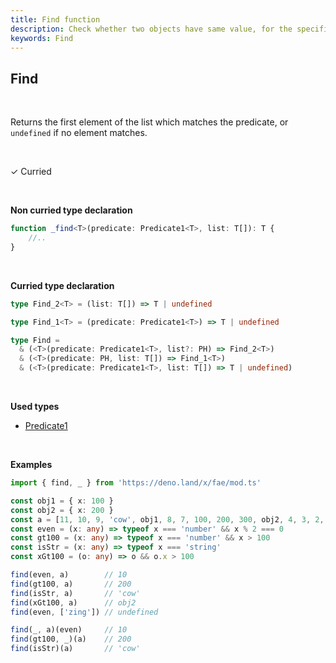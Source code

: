 ```yaml
---
title: Find function
description: Check whether two objects have same value, for the specific property.
keywords: Find
---
```


## Find

<br>

Returns the first element of the list which matches the predicate, or `undefined` if no element matches.

<br>

&check; Curried

<br>

**Non curried type declaration**
```typescript
function _find<T>(predicate: Predicate1<T>, list: T[]): T {
    //..
}
```
<br>

**Curried type declaration**

```typescript
type Find_2<T> = (list: T[]) => T | undefined

type Find_1<T> = (predicate: Predicate1<T>) => T | undefined

type Find =
  & (<T>(predicate: Predicate1<T>, list?: PH) => Find_2<T>)
  & (<T>(predicate: PH, list: T[]) => Find_1<T>)
  & (<T>(predicate: Predicate1<T>, list: T[]) => T | undefined)
```
<br>

**Used types**
* [Predicate1](/types/Predicate1)

<br>

**Examples**
```typescript
import { find, _ } from 'https://deno.land/x/fae/mod.ts'

const obj1 = { x: 100 }
const obj2 = { x: 200 }
const a = [11, 10, 9, 'cow', obj1, 8, 7, 100, 200, 300, obj2, 4, 3, 2, 1, 0]
const even = (x: any) => typeof x === 'number' && x % 2 === 0
const gt100 = (x: any) => typeof x === 'number' && x > 100
const isStr = (x: any) => typeof x === 'string'
const xGt100 = (o: any) => o && o.x > 100

find(even, a)        // 10
find(gt100, a)       // 200
find(isStr, a)       // 'cow'
find(xGt100, a)      // obj2
find(even, ['zing']) // undefined

find(_, a)(even)     // 10
find(gt100, _)(a)    // 200
find(isStr)(a)       // 'cow'
``` 